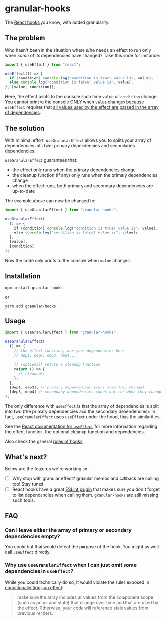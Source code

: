 # granular-hooks

The [React hooks](https://reactjs.org/docs/hooks-intro.html) you know, with added granularity.

## The problem

Who hasn't been in the situation where s/he needs an effect to run
only when _some_ of its dependencies have changed? Take this code for instance:

```typescript
import { useEffect } from "react";

useEffect(() => {
  if (condition) console.log("condition is true! value is", value);
  else console.log("condition is false! value is", value);
}, [value, condition]);
```

Here, the effect prints to the console each time `value` or `condition` change. You cannot print to the console ONLY when `value` changes because `useEffect` requires that [all values used by the effect are passed in the array of dependencies](https://reactjs.org/docs/hooks-reference.html#conditionally-firing-an-effect).

## The solution

With minimal effort, `useGranularEffect` allows you to splits your array of dependencies into two: primary dependencies and secondaries dependencies.

`useGranularEffect` guarantees that:

- the effect only runs when the primary dependencies change
- the cleanup function (if any) only runs when the primary dependencies change
- when the effect runs, both primary and secondary dependencies are up-to-date

The example above can now be changed to:

```typescript
import { useGranularEffect } from "granular-hooks";

useGranularEffect(
  () => {
    if (condition) console.log("condition is true! value is", value);
    else console.log("condition is false! value is", value);
  },
  [value],
  [condition]
);
```

Now the code only prints to the console when `value` changes.

## Installation

```
npm install granular-hooks
```

or

```
yarn add granular-hooks
```

## Usage

```typescript
import { useGranularEffect } from "granular-hooks";

useGranularEffect(
  () => {
    // the effect function, use your dependencies here
    // dep1, dep2, dep3, dep4,...

    // (optional) return a cleanup function
    return () => {
      /* cleanup*/
    };
  },
  [dep1, dep2], // primary dependencies (runs when they change)
  [dep3, dep4] // secondary dependencies (does not run when they change)
);
```

The only difference with `useEffect` is that the array of dependencies is split into two (the primary dependencies and the secondary dependencies). In fact, `useGranularEffect` uses `useEffect` under the hood, thus the similarities.

See the [React documentation for `useEffect`](https://reactjs.org/docs/hooks-reference.html#useeffect) for more information regarding the effect function, the optional cleanup function and dependencies.

Also check the general [rules of hooks](https://reactjs.org/docs/hooks-rules.html).

## What's next?

Below are the features we're working on:

- [ ] Why stop with granular effect? granular memos and callback are calling too! Stay tuned.
- [ ] React hooks have a great [ESLint plugin](https://reactjs.org/docs/hooks-rules.html#eslint-plugin) that makes sure you don't forget to list dependencies when calling them. `granular-hooks` are still missing such tools.

## FAQ

### Can I leave either the array of primary or secondary dependencies empty?

You could but that would defeat the purpose of the hook. You might as well call `useEffect` directly.

### Why use `useGranularEffect` when I can just omit some dependencies in `useEffect`?

While you could technically do so, it would violate the rules exposed in [conditionally firing an effect](https://reactjs.org/docs/hooks-reference.html#conditionally-firing-an-effect):

> make sure the array includes all values from the component scope (such as props and state) that change over time and that are used by the effect. Otherwise, your code will reference stale values from previous renders.
